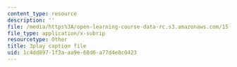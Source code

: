 ```yaml
---
content_type: resource
description: ''
file: /media/https%3A/open-learning-course-data-rc.s3.amazonaws.com/15-071-the-analytics-edge-spring-2017/1c4dd8971f3aaa9e68d6a77d4e8c0423_35kwBJQwmLg.srt
file_type: application/x-subrip
resourcetype: Other
title: 3play caption file
uid: 1c4dd897-1f3a-aa9e-68d6-a77d4e8c0423
---
```

